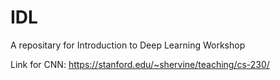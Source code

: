 # IDL
A repositary for Introduction to Deep Learning Workshop

Link for CNN:
https://stanford.edu/~shervine/teaching/cs-230/
